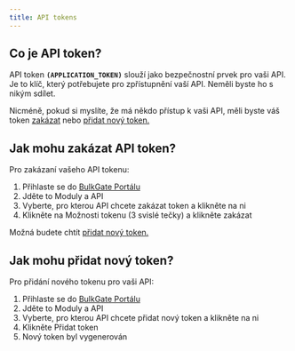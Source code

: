 ```yaml
---
title: API tokens
---
```


## Co je API token?
API token **`(APPLICATION_TOKEN)`** slouží jako bezpečnostní prvek pro vaši API. Je to klíč, který potřebujete pro zpřístupnění vaší API. Neměli byste ho s nikým sdílet. 

Nicméně, pokud si myslíte, že má někdo přístup k vaši API, měli byste váš token [zakázat](#jak-mohu-zakázat-api-token) nebo [přidat nový token.](#jak-mohu-přidat-nový-token)

## Jak mohu zakázat API token?
Pro zakázaní vašeho API tokenu:
1.  Přihlaste se do [BulkGate Portálu](https://portal.bulkgate.com)
2.	Jděte to Moduly a API
3.	Vyberte, pro kterou API chcete zakázat token a klikněte na ni
4.	Klikněte na Možnosti tokenu (3 svislé tečky) a klikněte zakázat

Možná budete chtít [přidat nový token.](#jak-mohu-přidat-nový-token)

## Jak mohu přidat nový token?
Pro přidání nového tokenu pro vaši API:
1.  Přihlaste se do [BulkGate Portálu](https://portal.bulkgate.com)
2.	Jděte to Moduly a API
3.	Vyberte, pro kterou API chcete přidat nový token a klikněte na ni
4.	Klikněte Přidat token
5.	Nový token byl vygenerován
